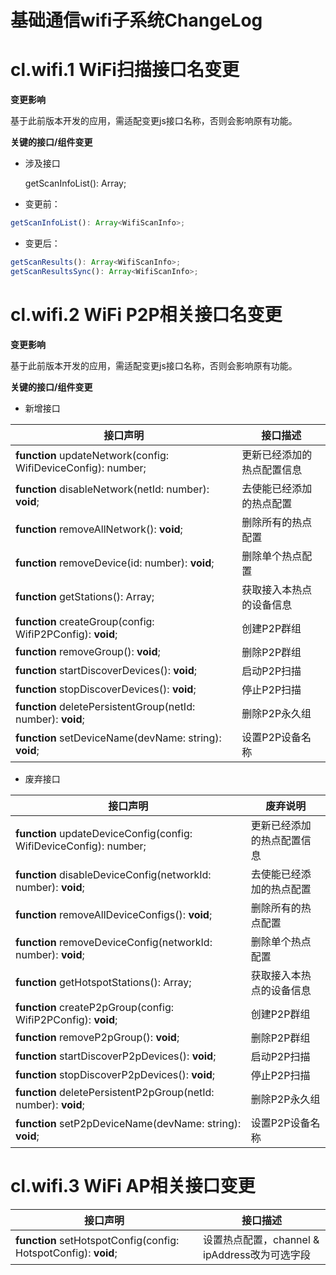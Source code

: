 # 基础通信wifi子系统ChangeLog

# cl.wifi.1 WiFi扫描接口名变更

**变更影响**

基于此前版本开发的应用，需适配变更js接口名称，否则会影响原有功能。

**关键的接口/组件变更**

- 涉及接口

  getScanInfoList(): Array<WifiScanInfo>;

- 变更前：

```js
getScanInfoList(): Array<WifiScanInfo>;
```

- 变更后：

```js
getScanResults(): Array<WifiScanInfo>;
getScanResultsSync(): Array<WifiScanInfo>;
```

# cl.wifi.2 WiFi P2P相关接口名变更

**变更影响**

基于此前版本开发的应用，需适配变更js接口名称，否则会影响原有功能。

**关键的接口/组件变更**

- 新增接口

| 接口声明 | 接口描述 |
|------|---------|
| **function** updateNetwork(config: WifiDeviceConfig): number; | 更新已经添加的热点配置信息     |
| **function** disableNetwork(netId: number): **void**;                | 去使能已经添加的热点配置     |
| **function** removeAllNetwork(): **void**;                | 删除所有的热点配置     |
| **function** removeDevice(id: number): **void**;                | 删除单个热点配置     |
| **function** getStations(): Array<StationInfo>;                        | 获取接入本热点的设备信息     |
| **function** createGroup(config: WifiP2PConfig): **void**;                | 创建P2P群组     |
| **function** removeGroup(): **void**;                | 删除P2P群组     |
| **function** startDiscoverDevices(): **void**;                | 启动P2P扫描     |
| **function** stopDiscoverDevices(): **void**;                | 停止P2P扫描     |
| **function** deletePersistentGroup(netId: number): **void**;                | 删除P2P永久组     |
| **function** setDeviceName(devName: string): **void**;                | 设置P2P设备名称     |

- 废弃接口

| 接口声明  |废弃说明                                                 |
| ------------- |-------------------------------------------------------- |
| **function** updateDeviceConfig(config: WifiDeviceConfig): number; | 更新已经添加的热点配置信息     |
| **function** disableDeviceConfig(networkId: number): **void**;                | 去使能已经添加的热点配置     |
| **function** removeAllDeviceConfigs(): **void**;                | 删除所有的热点配置     |
| **function** removeDeviceConfig(networkId: number): **void**;                | 删除单个热点配置     |
| **function** getHotspotStations(): Array<StationInfo>;                        | 获取接入本热点的设备信息     |
| **function** createP2pGroup(config: WifiP2PConfig): **void**;                | 创建P2P群组     |
| **function** removeP2pGroup(): **void**;                | 删除P2P群组     |
| **function** startDiscoverP2pDevices(): **void**;                | 启动P2P扫描     |
| **function** stopDiscoverP2pDevices(): **void**;                | 停止P2P扫描     |
| **function** deletePersistentP2pGroup(netId: number): **void**;                | 删除P2P永久组     |
| **function** setP2pDeviceName(devName: string): **void**;                | 设置P2P设备名称     |

# cl.wifi.3 WiFi AP相关接口变更
| 接口声明 | 接口描述 |
|------|---------|
| **function** setHotspotConfig(config: HotspotConfig): **void**;         | 设置热点配置，channel & ipAddress改为可选字段         |